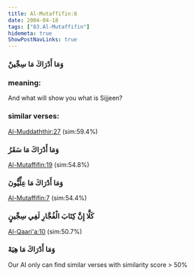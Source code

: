 ```yaml
---
title: Al-Mutaffifin:8
date: 2004-04-18
tags: ["83.Al-Mutaffifin"]
hidemeta: true 
ShowPostNavLinks: true 
---
```

### وَمَا أَدْرَاكَ مَا سِجِّينٌ
### meaning: 
And what will show you what is Sijjeen?
### similar verses: 

[Al-Muddaththir:27](/74/27) (sim:59.4%)

### وَمَا أَدْرَاكَ مَا سَقَرُ

[Al-Mutaffifin:19](/83/19) (sim:54.8%)

### وَمَا أَدْرَاكَ مَا عِلِّيُّونَ

[Al-Mutaffifin:7](/83/7) (sim:54.4%)

### كَلَّا إِنَّ كِتَابَ الْفُجَّارِ لَفِي سِجِّينٍ

[Al-Qaari'a:10](/101/10) (sim:50.7%)

### وَمَا أَدْرَاكَ مَا هِيَهْ

Our AI only can find similar verses with similarity score > 50% 

